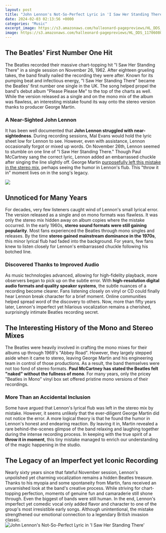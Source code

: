 ```yaml
---
layout: post
title: "John Lennon's Not-So-Perfect Lyric in 'I Saw Her Standing There'"
date: 2024-02-03 02:13:56 +0000
categories: "Music"
excerpt_image: https://s3.amazonaws.com/halleonard-pagepreviews/HL_DDS_1170608O3JM4qYCs8.png
image: https://s3.amazonaws.com/halleonard-pagepreviews/HL_DDS_1170608O3JM4qYCs8.png
---
```


## The Beatles' First Number One Hit
The Beatles recorded their massive chart-topping hit "I Saw Her Standing There" in a single session on November 26, 1962. After eighteen grueling takes, the band finally nailed the recording they were after. Known for its pumping beat and infectious energy, "I Saw Her Standing There" became the Beatles' first number one single in the UK. The song helped propel the band's debut album "Please Please Me" to the top of the charts as well. While the version released as a single and on the mono mix of the album was flawless, an interesting mistake found its way onto the stereo version thanks to producer George Martin.
### A Near-Sighted John Lennon  
It has been well documented that **John Lennon struggled with near-sightedness**. During recording sessions, Mal Evans would hold the lyric sheet low for Lennon to see. However, even with assistance, Lennon occasionally forgot or mixed up words. On November 26th, Lennon seemed to stumble on one line of "I Saw Her Standing There." Though Paul McCartney sang the correct lyric, Lennon added an embarrassed chuckle after singing the line slightly off. George Martin [purposefully left this mistake in the stereo mix](https://store.fi.io.vn/chihuahuas-this-is-my-chihuahua-dog-christmas-pajama-xmas-lights-75-chihuahua-dog), perhaps seeing the humor in Lennon's flub. This "throw it in" moment lives on in the song's legacy.

![](https://i.pinimg.com/originals/04/8f/52/048f52212f18979986fe49b5bd8e2f37.jpg)
## Unnoticed for Many Years
For decades, very few listeners caught wind of Lennon's small lyrical error. The version released as a single and on mono formats was flawless. It was only the stereo mix hidden away on album copies where the mistake occurred. In the early 1960s, **stereo sound formats were still gaining popularity**. Most fans experienced the Beatles through mono singles and releases. By the time **stereo gained mainstream dominance in the 1970s**, this minor lyrical flub had faded into the background. For years, few fans knew to listen closely for Lennon's embarrassed chuckle following his botched line. 
### Discovered Thanks to Improved Audio
As music technologies advanced, allowing for high-fidelity playback, more observers began to pick up on the subtle error. With **high-resolution digital audio formats and quality speaker systems**, the subtle nuances of a recording become clearer. Fans listening closely on vinyl or CD could finally hear Lennon break character for a brief moment. Online communities helped spread word of the discovery to others. Now, more than fifty years later, Lennon's imperfect yet hilarious vocalization remains a cherished, surprisingly intimate Beatles recording secret.
## The Interesting History of the Mono and Stereo Mixes
The Beatles were heavily involved in crafting the mono mixes for their albums up through 1969's "Abbey Road". However, they largely stepped aside when it came to stereo, leaving George Martin and his engineering team in control of those productions. As a result, the band themselves were not too fond of stereo formats. **Paul McCartney has stated the Beatles felt "naked" without the fullness of mono**. For many years, only the pricey "Beatles in Mono" vinyl box set offered pristine mono versions of their recordings.
### More Than an Accidental Inclusion
Some have argued that Lennon's lyrical flub was left in the stereo mix by mistake. However, it seems unlikely that the ever-diligent George Martin did not notice the error. A more logical theory is that he found the humor in Lennon's honest and endearing reaction. By leaving it in, Martin revealed a rare behind-the-scenes glimpse of the band relaxing and laughing together during the intense recording process. In keeping with the true spirit of a **throw it in moment**, this tiny mistake managed to enrich our understanding of the magic happening in the studio. 
## The Legacy of an Imperfect yet Iconic Recording    
Nearly sixty years since that fateful November session, Lennon's unpolished yet charming vocalization remains a hidden Beatles treasure. Thanks to his myopia and some spontaneity from Martin, fans received an unvarnished look at the band's creative process. While striving for chart-topping perfection, moments of genuine fun and camaraderie still shone through. Even the biggest of bands were still human. In the end, Lennon's imperfect yet comedic vocal only added flavor and character to one of the group's most irresistible early songs. Although unintentional, the mistake strengthened our emotional connection to a legendary British invasion classic.
![John Lennon's Not-So-Perfect Lyric in 'I Saw Her Standing There'](https://s3.amazonaws.com/halleonard-pagepreviews/HL_DDS_1170608O3JM4qYCs8.png)